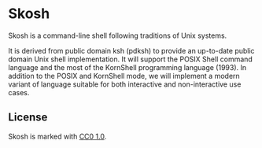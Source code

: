 # Skosh

Skosh is a command-line shell following traditions of Unix systems.

It is derived from public domain ksh (pdksh) to provide an up-to-date public
domain Unix shell implementation.
It will support the POSIX Shell command language and the most of the KornShell
programming language (1993).
In addition to the POSIX and KornShell mode, we will implement a modern variant
of language suitable for both interactive and non-interactive use cases.

## License

Skosh is marked with [CC0 1.0].

[CC0 1.0]: https://creativecommons.org/publicdomain/zero/1.0/
